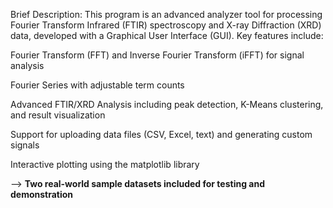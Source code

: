 Brief Description:
This program is an advanced analyzer tool for processing Fourier Transform Infrared (FTIR) spectroscopy and X-ray Diffraction (XRD) data, developed with a Graphical User Interface (GUI). Key features include:

Fourier Transform (FFT) and Inverse Fourier Transform (iFFT) for signal analysis

Fourier Series with adjustable term counts

Advanced FTIR/XRD Analysis including peak detection, K-Means clustering, and result visualization

Support for uploading data files (CSV, Excel, text) and generating custom signals

Interactive plotting using the matplotlib library

--> <b>Two real-world sample datasets included for testing and demonstration</b>
